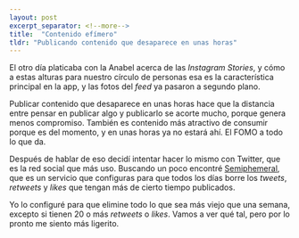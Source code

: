 ```yaml
---
layout: post
excerpt_separator: <!--more-->
title:  "Contenido efímero"
tldr: "Publicando contenido que desaparece en unas horas"
---
```


El otro día platicaba con la Anabel acerca de las *Instagram Stories*, y cómo a estas alturas para nuestro círculo de personas esa es la característica principal en la app, y las fotos del *feed* ya pasaron a segundo plano.

Publicar contenido que desaparece en unas horas hace que la distancia entre pensar en publicar algo y publicarlo se acorte mucho, porque genera menos compromiso. También es contenido más atractivo de consumir porque es del momento, y en unas horas ya no estará ahí. El FOMO a todo lo que da.

Después de hablar de eso decidí intentar hacer lo mismo con Twitter, que es la red social que más uso. Buscando un poco encontré [Semiphemeral](https://semiphemeral.com), que es un servicio que configuras para que todos los días borre los *tweets*, *retweets* y *likes* que tengan más de cierto tiempo publicados.

Yo lo configuré para que elimine todo lo que sea más viejo que una semana, excepto si tienen 20 o más *retweets* o *likes*. Vamos a ver qué tal, pero por lo pronto me siento más ligerito.
